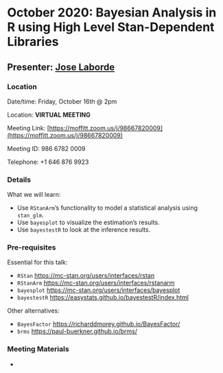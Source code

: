 # October 2020: Bayesian Analysis in R using High Level Stan-Dependent Libraries

## Presenter: [Jose Laborde](mailto:jose.laborde@moffitt.org)

### Location
Date/time: Friday, October 16th @ 2pm

Location: **VIRTUAL MEETING** 

Meeting Link: [https://moffitt.zoom.us/j/98667820009](https://moffitt.zoom.us/j/98667820009) 

Meeting ID:	986 6782 0009

Telephone:	+1 646 876 9923

### Details
What we will learn:
* Use `RStanArm`’s functionality to model a statistical analysis using `stan_glm`.
* Use `bayesplot` to visualize the estimation’s results.
* Use `bayestestR` to look at the inference results.

### Pre-requisites
Essential for this talk:
* `RStan` https://mc-stan.org/users/interfaces/rstan
* `RStanArm` https://mc-stan.org/users/interfaces/rstanarm
* `bayesplot` https://mc-stan.org/users/interfaces/bayesplot
* `bayestestR` https://easystats.github.io/bayestestR/index.html

Other alternatives:
* `BayesFactor` https://richarddmorey.github.io/BayesFactor/
* `brms` https://paul-buerkner.github.io/brms/

### Meeting Materials
* 
